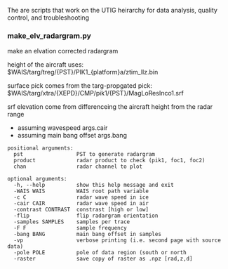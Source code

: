 The are scripts that work on the UTIG heirarchy for data analysis, quality control, and troubleshooting

### make_elv_radargram.py
make an elvation corrected radargram

height of the aircraft uses: $WAIS/targ/treg/{PST}/PIK1_{platform}a/ztim_llz.bin
    
surface pick comes from the targ-propgated pick: $WAIS/targ/xtra/{XEPD}/CMP/pik1/{PST}/MagLoResInco1.srf

srf elevation come from differenceing the aircraft height from the radar range
- assuming wavespeed args.cair
- assuming main bang offset args.bang

```
positional arguments: 
  pst                 PST to generate radargram
  product             radar product to check (pik1, foc1, foc2) 
  chan                radar channel to plot 

optional arguments:
  -h, --help          show this help message and exit
  -WAIS WAIS          WAIS root path variable
  -c C                radar wave speed in ice
  -cair CAIR          radar wave speed in air
  -contrast CONTRAST  constrast [high or low]
  -flip               flip radargram orientation
  -samples SAMPLES    samples per trace
  -F F                sample frequency
  -bang BANG          main bang offset in samples
  -vp                 verbose printing (i.e. second page with source data)
  -pole POLE          pole of data region (south or north
  -raster             save copy of raster as .npz [rad,z,d]

```
